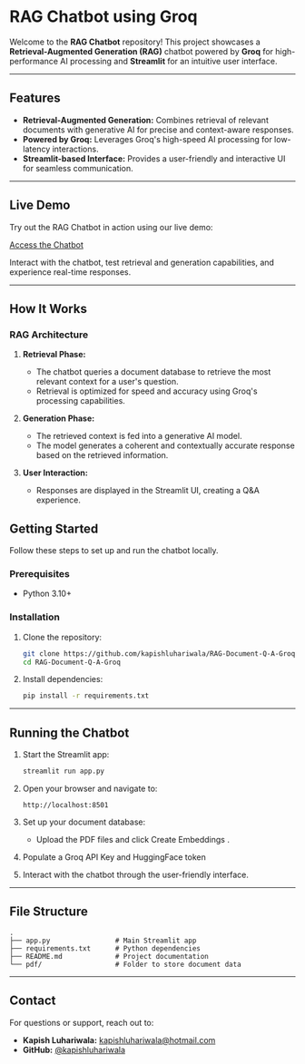 # RAG Chatbot using Groq

Welcome to the **RAG Chatbot** repository! This project showcases a **Retrieval-Augmented Generation (RAG)** chatbot powered by **Groq** for high-performance AI processing and **Streamlit** for an intuitive user interface.

---

## Features

- **Retrieval-Augmented Generation:** Combines retrieval of relevant documents with generative AI for precise and context-aware responses.
- **Powered by Groq:** Leverages Groq's high-speed AI processing for low-latency interactions.
- **Streamlit-based Interface:** Provides a user-friendly and interactive UI for seamless communication.

---

## Live Demo

Try out the RAG Chatbot in action using our live demo:

[Access the Chatbot](https://rag-document-q-a-groq.streamlit.app/)

Interact with the chatbot, test retrieval and generation capabilities, and experience real-time responses.

---

## How It Works

### RAG Architecture

1. **Retrieval Phase:**
   - The chatbot queries a document database to retrieve the most relevant context for a user's question.
   - Retrieval is optimized for speed and accuracy using Groq's processing capabilities.

2. **Generation Phase:**
   - The retrieved context is fed into a generative AI model.
   - The model generates a coherent and contextually accurate response based on the retrieved information.

3. **User Interaction:**
   - Responses are displayed in the Streamlit UI, creating a Q&A experience.

## Getting Started

Follow these steps to set up and run the chatbot locally.

### Prerequisites

- Python 3.10+

### Installation

1. Clone the repository:

   ```bash
   git clone https://github.com/kapishluhariwala/RAG-Document-Q-A-Groq.git
   cd RAG-Document-Q-A-Groq
   ```

2. Install dependencies:

   ```bash
   pip install -r requirements.txt
   ```

---

## Running the Chatbot

1. Start the Streamlit app:

   ```bash
   streamlit run app.py
   ```

2. Open your browser and navigate to:

   ```
   http://localhost:8501
   ```

3. Set up your document database:
   - Upload the PDF files and click Create Embeddings .

4. Populate a Groq API Key and HuggingFace token

5. Interact with the chatbot through the user-friendly interface.

---

## File Structure

```plaintext
.
├── app.py                # Main Streamlit app
├── requirements.txt      # Python dependencies
├── README.md             # Project documentation
└── pdf/                  # Folder to store document data
```

---

## Contact

For questions or support, reach out to:

- **Kapish Luhariwala:** [kapishluhariwala@hotmail.com](mailto\:kapishluhariwala@hotmail.com)
- **GitHub:** [@kapishluhariwala](https://github.com/kapishluhariwala)


